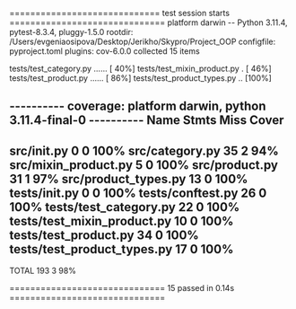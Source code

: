 ============================= test session starts ==============================
platform darwin -- Python 3.11.4, pytest-8.3.4, pluggy-1.5.0
rootdir: /Users/evgeniaosipova/Desktop/Jerikho/Skypro/Project_OOP
configfile: pyproject.toml
plugins: cov-6.0.0
collected 15 items

tests/test_category.py ......                                            [ 40%]
tests/test_mixin_product.py .                                            [ 46%]
tests/test_product.py ......                                             [ 86%]
tests/test_product_types.py ..                                           [100%]

---------- coverage: platform darwin, python 3.11.4-final-0 ----------
Name                          Stmts   Miss  Cover
-------------------------------------------------
src/__init__.py                   0      0   100%
src/category.py                  35      2    94%
src/mixin_product.py              5      0   100%
src/product.py                   31      1    97%
src/product_types.py             13      0   100%
tests/__init__.py                 0      0   100%
tests/conftest.py                26      0   100%
tests/test_category.py           22      0   100%
tests/test_mixin_product.py      10      0   100%
tests/test_product.py            34      0   100%
tests/test_product_types.py      17      0   100%
-------------------------------------------------
TOTAL                           193      3    98%


============================== 15 passed in 0.14s ==============================
